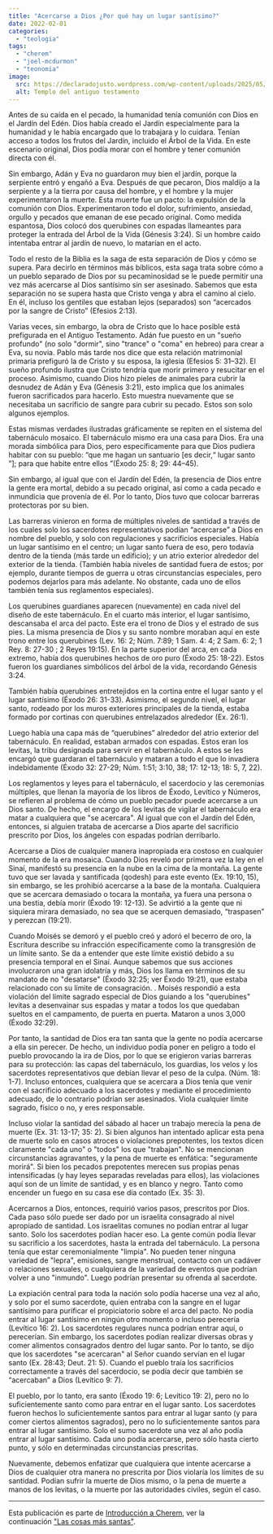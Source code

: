 ```yaml
---
title: "Acercarse a Dios ¿Por qué hay un lugar santísimo?"
date: 2022-02-01
categories:
  - "teologia"
tags:
  - "cherem"
  - "joel-mcdurmon"
  - "teonomia"
image:
  src: https://declaradojusto.wordpress.com/wp-content/uploads/2025/05/cherem-prescencia-dios-templo.png
  alt: Templo del antiguo testamento
---
```


Antes de su caída en el pecado, la humanidad tenía comunión con Dios en el Jardín del Edén. Dios había creado el Jardín especialmente para la humanidad y le había encargado que lo trabajara y lo cuidara. Tenían acceso a todos los frutos del Jardín, incluido el Árbol de la Vida. En este escenario original, Dios podía morar con el hombre y tener comunión directa con él.

Sin embargo, Adán y Eva no guardaron muy bien el jardín, porque la serpiente entró y engañó a Eva. Después de que pecaron, Dios maldijo a la serpiente y a la tierra por causa del hombre, y el hombre y la mujer experimentaron la muerte. Esta muerte fue un pacto: la expulsión de la comunión con Dios. Experimentaron todo el dolor, sufrimiento, ansiedad, orgullo y pecados que emanan de ese pecado original. Como medida espantosa, Dios colocó dos querubines con espadas llameantes para proteger la entrada del Árbol de la Vida (Génesis 3:24). Si un hombre caído intentaba entrar al jardín de nuevo, lo matarían en el acto.

Todo el resto de la Biblia es la saga de esta separación de Dios y cómo se supera. Para decirlo en términos más bíblicos, esta saga trata sobre cómo a un pueblo separado de Dios por su pecaminosidad se le puede permitir una vez más acercarse al Dios santísimo sin ser asesinado. Sabemos que esta separación no se supera hasta que Cristo venga y abra el camino al cielo. En él, incluso los gentiles que estaban lejos (separados) son “acercados por la sangre de Cristo” (Efesios 2:13).

Varias veces, sin embargo, la obra de Cristo que lo hace posible está prefigurada en el Antiguo Testamento. Adán fue puesto en un "sueño profundo" (no solo "dormir", sino "trance" o "coma" en hebreo) para crear a Eva, su novia. Pablo más tarde nos dice que esta relación matrimonial primaria prefiguró la de Cristo y su esposa, la iglesia (Efesios 5: 31–32). El sueño profundo ilustra que Cristo tendría que morir primero y resucitar en el proceso. Asimismo, cuando Dios hizo pieles de animales para cubrir la desnudez de Adán y Eva (Génesis 3:21), esto implica que los animales fueron sacrificados para hacerlo. Esto muestra nuevamente que se necesitaba un sacrificio de sangre para cubrir su pecado. Estos son solo algunos ejemplos.

Estas mismas verdades ilustradas gráficamente se repiten en el sistema del tabernáculo mosaico. El tabernáculo mismo era una casa para Dios. Era una morada simbólica para Dios, pero específicamente para que Dios pudiera habitar con su pueblo: “que me hagan un santuario \[es decir,“ lugar santo ”\]; para que habite entre ellos ”(Éxodo 25: 8; 29: 44–45).

Sin embargo, al igual que con el Jardín del Edén, la presencia de Dios entre la gente era mortal, debido a su pecado original, así como a cada pecado e inmundicia que provenía de él. Por lo tanto, Dios tuvo que colocar barreras protectoras por su bien.

Las barreras vinieron en forma de múltiples niveles de santidad a través de los cuales solo los sacerdotes representativos podían “acercarse” a Dios en nombre del pueblo, y solo con regulaciones y sacrificios especiales. Había un lugar santísimo en el centro; un lugar santo fuera de eso, pero todavía dentro de la tienda (más tarde un edificio); y un atrio exterior alrededor del exterior de la tienda. (También había niveles de santidad fuera de estos; por ejemplo, durante tiempos de guerra u otras circunstancias especiales, pero podemos dejarlos para más adelante. No obstante, cada uno de ellos también tenía sus reglamentos especiales).

Los querubines guardianes aparecen (nuevamente) en cada nivel del diseño de este tabernáculo. En el cuarto más interior, el lugar santísimo, descansaba el arca del pacto. Este era el trono de Dios y el estrado de sus pies. La misma presencia de Dios y su santo nombre moraban aquí en este trono entre los querubines (Lev. 16: 2; Núm. 7:89; 1 Sam. 4: 4; 2 Sam. 6: 2; 1 Rey. 8: 27-30 ; 2 Reyes 19:15). En la parte superior del arca, en cada extremo, había dos querubines hechos de oro puro (Éxodo 25: 18-22). Estos fueron los guardianes simbólicos del árbol de la vida, recordando Génesis 3:24.

También había querubines entretejidos en la cortina entre el lugar santo y el lugar santísimo (Éxodo 26: 31-33). Asimismo, el segundo nivel, el lugar santo, rodeado por los muros exteriores principales de la tienda, estaba formado por cortinas con querubines entrelazados alrededor (Ex. 26:1).

Luego había una capa más de “querubines” alrededor del atrio exterior del tabernáculo. En realidad, estaban armados con espadas. Estos eran los levitas, la tribu designada para servir en el tabernáculo. A estos se les encargó que guardaran el tabernáculo y mataran a todo el que lo invadiera indebidamente (Éxodo 32: 27-29; Núm. 1:51; 3:10, 38; 17: 12-13; 18: 5, 7, 22).

Los reglamentos y leyes para el tabernáculo, el sacerdocio y las ceremonias múltiples, que llenan la mayoría de los libros de Éxodo, Levítico y Números, se refieren al problema de cómo un pueblo pecador puede acercarse a un Dios santo. De hecho, el encargo de los levitas de vigilar el tabernáculo era matar a cualquiera que "se acercara". Al igual que con el Jardín del Edén, entonces, si alguien trataba de acercarse a Dios aparte del sacrificio prescrito por Dios, los ángeles con espadas podrían derribarlo.

Acercarse a Dios de cualquier manera inapropiada era costoso en cualquier momento de la era mosaica. Cuando Dios reveló por primera vez la ley en el Sinaí, manifestó su presencia en la nube en la cima de la montaña. La gente tuvo que ser lavada y santificada (qodesh) para este evento (Ex. 19:10, 15), sin embargo, se les prohibió acercarse a la base de la montaña. Cualquiera que se acercara demasiado o tocara la montaña, ya fuera una persona o una bestia, debía morir (Éxodo 19: 12-13). Se advirtió a la gente que ni siquiera mirara demasiado, no sea que se acerquen demasiado, “traspasen” y perezcan (19:21).

Cuando Moisés se demoró y el pueblo creó y adoró el becerro de oro, la Escritura describe su infracción específicamente como la transgresión de un límite santo. Se da a entender que este límite existió debido a su presencia temporal en el Sinaí. Aunque sabemos que sus acciones involucraron una gran idolatría y más, Dios los llama en términos de su mandato de no "desatarse" (Éxodo 32:25; ver Éxodo 19:21), que estaba relacionado con su límite de consagración. . Moisés respondió a esta violación del límite sagrado especial de Dios guiando a los "querubines" levitas a desenvainar sus espadas y matar a todos los que quedaban sueltos en el campamento, de puerta en puerta. Mataron a unos 3,000 (Éxodo 32:29).

Por tanto, la santidad de Dios era tan santa que la gente no podía acercarse a ella sin perecer. De hecho, un individuo podía poner en peligro a todo el pueblo provocando la ira de Dios, por lo que se erigieron varias barreras para su protección: las capas del tabernáculo, los guardias, los velos y los sacerdotes representativos que debían llevar el peso de la culpa. (Núm. 18: 1-7). Incluso entonces, cualquiera que se acercara a Dios tenía que venir con el sacrificio adecuado a los sacerdotes y mediante el procedimiento adecuado, de lo contrario podrían ser asesinados. Viola cualquier límite sagrado, físico o no, y eres responsable.

Incluso violar la santidad del sábado al hacer un trabajo merecía la pena de muerte (Ex. 31: 13-17; 35: 2). Si bien algunos han intentado aplicar esta pena de muerte solo en casos atroces o violaciones prepotentes, los textos dicen claramente "cada uno" o "todos" los que "trabajan". No se mencionan circunstancias agravantes, y la pena de muerte es enfática: "seguramente morirá". Si bien los pecados prepotentes merecen sus propias penas intensificadas (y hay leyes separadas reveladas para ellos), las violaciones aquí son de un límite de santidad, y es en blanco y negro. Tanto como encender un fuego en su casa ese día contado (Ex. 35: 3).

Acercarnos a Dios, entonces, requirió varios pasos, prescritos por Dios. Cada paso sólo puede ser dado por un israelita consagrado al nivel apropiado de santidad. Los israelitas comunes no podían entrar al lugar santo. Solo los sacerdotes podían hacer eso. La gente común podía llevar su sacrificio a los sacerdotes, hasta la entrada del tabernáculo. La persona tenía que estar ceremonialmente "limpia". No pueden tener ninguna variedad de "lepra", emisiones, sangre menstrual, contacto con un cadáver o relaciones sexuales, o cualquiera de la variedad de eventos que podrían volver a uno "inmundo". Luego podrían presentar su ofrenda al sacerdote.

La expiación central para toda la nación solo podía hacerse una vez al año, y solo por el sumo sacerdote, quien entraba con la sangre en el lugar santísimo para purificar el propiciatorio sobre el arca del pacto. No podía entrar al lugar santísimo en ningún otro momento o incluso perecería (Levítico 16: 2). Los sacerdotes regulares nunca podrían entrar aquí, o perecerían. Sin embargo, los sacerdotes podían realizar diversas obras y comer alimentos consagrados dentro del lugar santo. Por lo tanto, se dijo que los sacerdotes "se acercaran" al Señor cuando servían en el lugar santo (Ex. 28:43; Deut. 21: 5). Cuando el pueblo traía los sacrificios correctamente a través del sacerdocio, se podía decir que también se “acercaban” a Dios (Levítico 9: 7).

El pueblo, por lo tanto, era santo (Éxodo 19: 6; Levítico 19: 2), pero no lo suficientemente santo como para entrar en el lugar santo. Los sacerdotes fueron hechos lo suficientemente santos para entrar al lugar santo (y para comer ciertos alimentos sagrados), pero no lo suficientemente santos para entrar al lugar santísimo. Solo el sumo sacerdote una vez al año podía entrar al lugar santísimo. Cada uno podía acercarse, pero sólo hasta cierto punto, y sólo en determinadas circunstancias prescritas.

Nuevamente, debemos enfatizar que cualquiera que intente acercarse a Dios de cualquier otra manera no prescrita por Dios violaría los límites de su santidad. Podían sufrir la muerte de Dios mismo, o la pena de muerte a manos de los levitas, o la muerte por las autoridades civiles, según el caso.

* * *

Esta publicación es parte de [Introducción a Cherem](/articulos/introduccion-a-cherem), ver la continuación ["Las cosas más santas"](/articulos/las-cosas-mas-santas).
